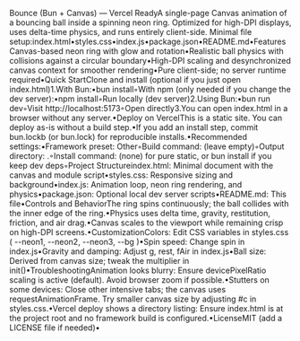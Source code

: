 Bounce (Bun + Canvas) — Vercel ReadyA single-page Canvas animation of a bouncing ball inside a spinning neon ring. Optimized for high-DPI displays, uses delta-time physics, and runs entirely client-side. Minimal file setup:index.html•styles.css•index.js•package.json•README.md•FeaturesCanvas-based neon ring with glow and rotation•Realistic ball physics with collisions against a circular boundary•High-DPI scaling and desynchronized canvas context for smoother rendering•Pure client-side; no server runtime required•Quick StartClone and install (optional if you just open index.html)1.With Bun:•bun install◦With npm (only needed if you change the dev server):•npm install◦Run locally (dev server)2.Using Bun:•bun run dev◦Visit http://localhost:5173◦Open directly3.You can open index.html in a browser without any server.•Deploy on VercelThis is a static site. You can deploy as-is without a build step.•If you add an install step, commit bun.lockb (or bun.lock) for reproducible installs.•Recommended settings:•Framework preset: Other◦Build command: (leave empty)◦Output directory: .◦Install command: (none) for pure static, or bun install if you keep dev deps◦Project Structureindex.html: Minimal document with the canvas and module script•styles.css: Responsive sizing and background•index.js: Animation loop, neon ring rendering, and physics•package.json: Optional local dev server scripts•README.md: This file•Controls and BehaviorThe ring spins continuously; the ball collides with the inner edge of the ring.•Physics uses delta time, gravity, restitution, friction, and air drag.•Canvas scales to the viewport while remaining crisp on high-DPI screens.•CustomizationColors: Edit CSS variables in styles.css ( --neon1, --neon2, --neon3, --bg )•Spin speed: Change spin in index.js•Gravity and damping: Adjust g, rest, fAir in index.js•Ball size: Derived from canvas size; tweak the multiplier in init()•TroubleshootingAnimation looks blurry: Ensure devicePixelRatio scaling is active (default). Avoid browser zoom if possible.•Stutters on some devices: Close other intensive tabs; the canvas uses requestAnimationFrame. Try smaller canvas size by adjusting #c in styles.css.•Vercel deploy shows a directory listing: Ensure index.html is at the project root and no framework build is configured.•LicenseMIT (add a LICENSE file if needed)•
